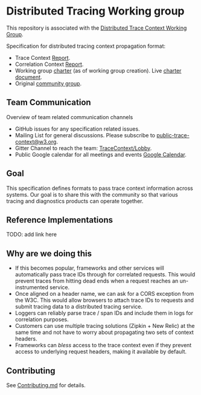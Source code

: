 # Distributed Tracing Working group

This repository is associated with the [Distributed Trace Context Working Group](https://www.w3.org/2018/distributed-tracing/).

Specification for distributed tracing context propagation format:

- Trace Context [Report](https://w3c.github.io/distributed-tracing/report-trace-context.html).
- Correlation Context [Report](https://w3c.github.io/distributed-tracing/report-correlation-context.html).
- Working group [charter](https://www.w3.org/2018/04/distributed-tracing-wg-charter.html) (as of working group creation). Live [charter document](https://w3c.github.io/distributed-tracing/charter.html).
- Original [community group](https://www.w3.org/community/trace-context/).

## Team Communication

Overview of team related communication channels

* GitHub issues for any specification related issues.
* Mailing List for general discussions. Please subscribe to [public-trace-context@w3.org](http://lists.w3.org/Archives/Public/public-trace-context/).
* Gitter Channel to reach the team: [TraceContext/Lobby](https://gitter.im/TraceContext/Lobby).
* Public Google calendar for all meetings and events [Google Calendar](https://calendar.google.com/calendar?cid=ZHluYXRyYWNlLmNvbV81YTA5cWh1YTZmaDdqYjIzaDd2ZGpnNnZlZ0Bncm91cC5jYWxlbmRhci5nb29nbGUuY29t).

## Goal

This specification defines formats to pass trace context information across systems. Our goal is
to share this with the community so that various tracing and diagnostics products can operate
together.

## Reference Implementations

TODO: add link here

## Why are we doing this

* If this becomes popular, frameworks and other services will automatically pass trace IDs 
through for correlated requests. This would prevent traces from hitting dead ends when a request 
reaches an un-instrumented service.
* Once aligned on a header name, we can ask for a CORS exception from the W3C. This would allow 
browsers to attach trace IDs to requests and submit tracing data to a distributed tracing service.
* Loggers can reliably parse trace / span IDs and include them in logs for correlation purposes.
* Customers can use multiple tracing solutions (Zipkin + New Relic) at the same time and not have
 to worry about propagating two sets of context headers.
* Frameworks can *bless* access to the trace context even if they prevent access to underlying 
request headers, making it available by default.

## Contributing

See [Contributing.md](CONTRIBUTING.md) for details.